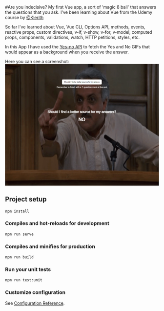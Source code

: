 #Are you indecisive?
My first Vue app, a sort of 'magic 8 ball' that answers the questions that you ask. I've been learning about Vue from the Udemy course by [@Klerith](https://github.com/Klerith)

So far I've learned about Vue, Vue CLI, Options API, methods, events, reactive props, custom directives, v-if, v-show, v-for, v-model, computed props, components, validations, watch, HTTP petitions, styles, etc.

In this App I have used the [Yes-no API](https://yesno.wtf/#api) to fetch the Yes and No GIFs that would appear as a background when you receive the answer.

Here you can see a screenshot:
![](https://github.com/zhuzilu/vue-first-app-indecisive/raw/main/src/assets/img.PNG)

## Project setup
```
npm install
```

### Compiles and hot-reloads for development
```
npm run serve
```

### Compiles and minifies for production
```
npm run build
```

### Run your unit tests
```
npm run test:unit
```

### Customize configuration
See [Configuration Reference](https://cli.vuejs.org/config/).
